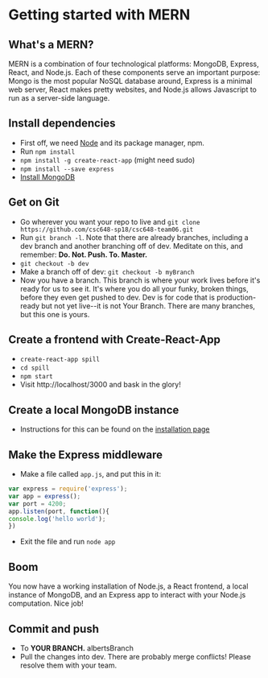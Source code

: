 # Getting started with MERN

## What's a MERN?

MERN is a combination of four technological platforms: MongoDB, Express, React, and Node.js. Each of these components serve an important purpose: Mongo is the most popular NoSQL database around, Express is a minimal web server, React makes pretty websites, and Node.js allows Javascript to run as a server-side language. 

## Install dependencies
  * First off, we need [Node](https://nodejs.org/en/) and its package manager, npm. 
  * Run `npm install`
  * `npm install -g create-react-app` (might need sudo)
  * `npm install --save express`
  * [Install MongoDB](https://docs.mongodb.com/v3.0/installation/)

## Get on Git
  * Go wherever you want your repo to live and `git clone https://github.com/csc648-sp18/csc648-team06.git`
  * Run `git branch -l`. Note that there are already branches, including a dev branch and another branching off of dev. Meditate on this, and remember: **Do. Not. Push. To. Master.**
  * `git checkout -b dev`
  * Make a branch off of dev: `git checkout -b myBranch`
  * Now you have a branch. This branch is where your work lives before it's ready for us to see it. It's where you do all your funky, broken things, before they even get pushed to dev. Dev is for code that is production-ready but not yet live--it is not Your Branch. There are many branches, but this one is yours. 

## Create a frontend with Create-React-App
  * `create-react-app spill`
  * `cd spill`
  * `npm start`
  * Visit http://localhost/3000 and bask in the glory!

## Create a local MongoDB instance
  
  * Instructions for this can be found on the [installation page](https://docs.mongodb.com/v3.0/installation/)

## Make the Express middleware
  
  * Make a file called `app.js`, and put this in it:
  ```javascript
  var express = require('express');
  var app = express();
  var port = 4200;
  app.listen(port, function(){
  console.log('hello world');
  })
  ```
  * Exit the file and run `node app`

## Boom

You now have a working installation of Node.js, a React frontend, a local instance of MongoDB, and an Express app to interact with your Node.js computation. Nice job! 

## Commit and push
  * To **YOUR BRANCH.** albertsBranch 
  * Pull the changes into dev. There are probably merge conflicts! Please resolve them with your team.
